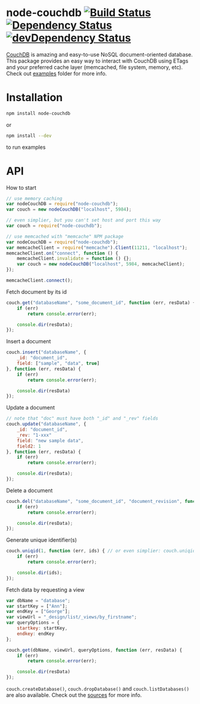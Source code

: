 # node-couchdb [![Build Status](https://secure.travis-ci.org/1999/node-couchdb.svg?branch=master)](http://travis-ci.org/1999/node-couchdb) [![Dependency Status](https://david-dm.org/1999/node-couchdb.svg)](https://david-dm.org/1999/node-couchdb) [![devDependency Status](https://david-dm.org/1999/node-couchdb/dev-status.svg)](https://david-dm.org/1999/node-couchdb#info=devDependencies)

[CouchDB](http://couchdb.apache.org/) is amazing and easy-to-use NoSQL document-oriented database. This package provides an easy way to interact with CouchDB using ETags and your preferred cache layer (memcached, file system, memory, etc). Check out [examples](https://github.com/1999/node-couchdb/tree/master/examples) folder for more info.

# Installation
``` bash
npm install node-couchdb
```
or
``` bash
npm install --dev
```
to run examples

# API
How to start
``` javascript
// use memory caching
var nodeCouchDB = require("node-couchdb");
var couch = new nodeCouchDB("localhost", 5984);

// even simplier, but you can't set host and port this way
var couch = require("node-couchdb");

// use memcached with "memcache" NPM package
var nodeCouchDB = require("node-couchdb");
var memcacheClient = require("memcache").Client(11211, "localhost");
memcacheClient.on("connect", function () {
	memcacheClient.invalidate = function () {};
	var couch = new nodeCouchDB("localhost", 5984, memcacheClient);
});

memcacheClient.connect();
```

Fetch document by its id
``` javascript
couch.get("databaseName", "some_document_id", function (err, resData) {
	if (err)
		return console.error(err);

	console.dir(resData);
});
```

Insert a document
``` javascript
couch.insert("databaseName", {
	_id: "document_id",
	field: ["sample", "data", true]
}, function (err, resData) {
	if (err)
		return console.error(err);

	console.dir(resData)
});
```

Update a document
``` javascript
// note that "doc" must have both "_id" and "_rev" fields
couch.update("databaseName", {
	_id: "document_id",
	_rev: "1-xxx"
	field: "new sample data",
	field2: 1
}, function (err, resData) {
	if (err)
		return console.error(err);

	console.dir(resData);
});
```

Delete a document
``` javascript
couch.del("databaseName", "some_document_id", "document_revision", function (err, resData) {
	if (err)
		return console.error(err);

	console.dir(resData);
});
```

Generate unique identifier(s)
``` javascript
couch.uniqid(1, function (err, ids) { // or even simplier: couch.uniqid(function (err, ids) {
	if (err)
		return console.error(err);

	console.dir(ids);
});
```

Fetch data by requesting a view
``` javascript
var dbName = "database";
var startKey = ["Ann"];
var endKey = ["George"];
var viewUrl = "_design/list/_views/by_firstname";
var queryOptions = {
	startkey: startKey,
	endkey: endKey
};

couch.get(dbName, viewUrl, queryOptions, function (err, resData) {
	if (err)
		return console.error(err);

	console.dir(resData)
});
```

```couch.createDatabase()```, ```couch.dropDatabase()``` and ```couch.listDatabases()``` are also available. Check out the [sources](https://github.com/1999/node-couchdb/blob/master/lib/node-couchdb.js) for more info.
